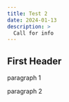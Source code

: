 ```yaml
---
title: Test 2
date: 2024-01-13
description: >
  Call for info
---
```



## First Header

paragraph 1

paragraph 2
